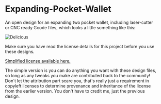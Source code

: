 # Expanding-Pocket-Wallet
An open design for an expanding two pocket wallet, including laser-cutter or CNC ready Gcode files, which looks a little something like this:

![](https://github.com/rynehager/Expanding=Pocket-Wallet/blob/master/Images/Expanding_Wallet.jpg?raw=true "Delicious")

Make sure you have read the license details for this project before you use these designs.

[Simplified license avaliable here.](https://creativecommons.org/licenses/by-sa/4.0/)

The simple version is you can do anything you want with these design files, so long as any tweaks you make are contributed back to the community! Don't let the attribution part scare you, that's really just a requirement in copyleft licenses to determine provenance and inheritance of the license from the earlier version. You don't have to credit me, just the previous design. 
